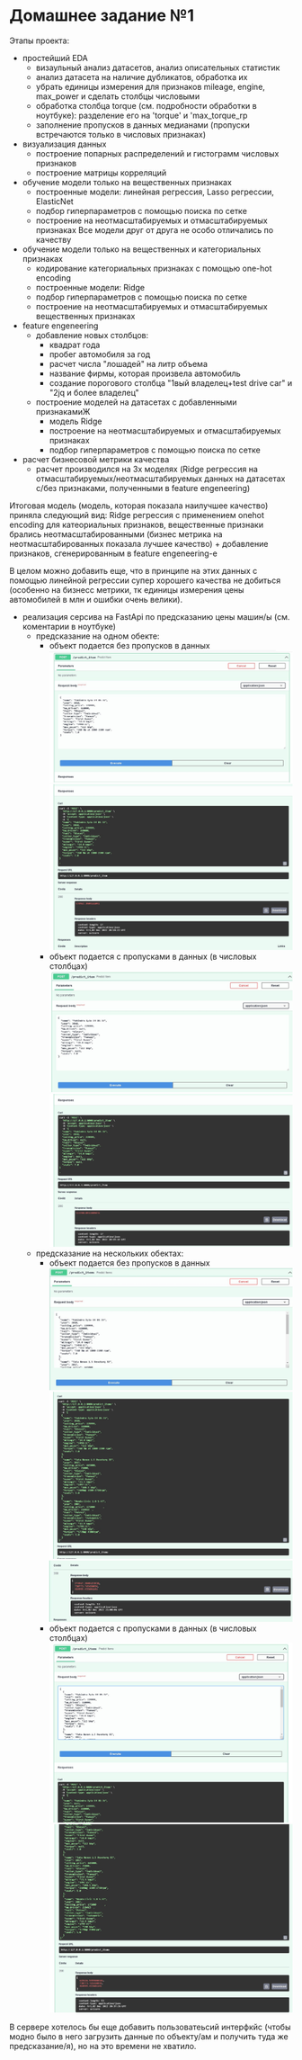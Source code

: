 # Домашнее задание №1

Этапы проекта:
 - простейший EDA
   * визаульный анализ датасетов, анализ описательных статистик
   * анализ датасета на наличие дубликатов, обработка их
   * убрать единицы измерения для признаков mileage, engine, max_power и сделать столбцы числовыми
   * обработка столбца torque (см. подробности обработки в ноутбуке): разделение его на 'torque' и 'max_torque_rp
   * заполнение пропусков в данных медианами (пропуски встречаются только в числовых признаках)
 - визуализация данных
   * построение попарных распределений и гистограмм числовых признаков
   * построение матрицы корреляций
 - обучение модели только на вещественных признаках 
   * построенные модели: линейная регрессия, Lasso регрессии, ElasticNet
   * подбор гиперпараметров с помощью поиска по сетке
   * построение на неотмасштабируемых и отмасштабируемых признаках
   Все модели друг от друга не особо отличались по качеству
 - обучение модели только на вещественных и категориальных признаках 
   * кодирование категориальных признаках с помощью one-hot encoding
   * построенные модели: Ridge
   * подбор гиперпараметров с помощью поиска по сетке
   * построение на неотмасштабируемых и отмасштабируемых вещественных признаках
 - feature engeneering
   * добавление новых столбцов:
      - квадрат года
      - пробег автомобиля за год
      - расчет числа "лошадей" на литр объема
      - название фирмы, которая произвела автомобиль
      - создание порогового столбца "1вый владелец+test drive car" и "2jq и более владелец"
   * построение моделей на датасетах с добавленными признакамиЖ
      - модель Ridge
      - построение на неотмасштабируемых и отмасштабируемых признаках
      - подбор гиперпараметров с помощью поиска по сетке
 - расчет бизнесовой метрики качества
   * расчет производился на 3х моделях (Ridge регрессия на отмасштабируемых/неотмасштабируемых данных на датасетах с/без признаками, полученными в feature engeneering)
   
Итоговая модель (модель, которая показала наилучшее качество) приняла следующий вид: Ridge регрессия с применением onehot encoding для катеориальных признаков, вещественные признаки брались неотмасштабированными (бизнес метрика на неотмасштабированных показала лучшее качество) + добавление признаков, сгенерированным в feature engeneering-е

В целом можно добавить еще, что в принципе на этих данных с помощью линейной регрессии супер хорошего качества не добиться (особенно на бизнесс метрики, тк единицы измерения цены автомобилей в млн и ошибки очень велики).

 - реализация серсива на FastApi по предсказанию цены машин/ы (см. коментарии в ноутбуке)
   * предсказание на одном обекте:
      - объект подается без пропусков в данных
![img1](https://github.com/sophieebuz/MOBC_ML/blob/main/screenshots/Screenshot_3.jpg)
![img2](https://github.com/sophieebuz/MOBC_ML/blob/main/screenshots/Screenshot_4.jpg)
      - объект подается c пропусками в данных (в числовых столбцах)
![img1](https://github.com/sophieebuz/MOBC_ML/blob/main/screenshots/Screenshot_5.jpg)
![img2](https://github.com/sophieebuz/MOBC_ML/blob/main/screenshots/Screenshot_6.jpg)
   * предсказание на нескольких обектах:
      - объект подается без пропусков в данных
![img1](https://github.com/sophieebuz/MOBC_ML/blob/main/screenshots/Screenshot_7.jpg)
![img2](https://github.com/sophieebuz/MOBC_ML/blob/main/screenshots/Screenshot_8.jpg)
![img3](https://github.com/sophieebuz/MOBC_ML/blob/main/screenshots/Screenshot_9.jpg)
      - объект подается c пропусками в данных (в числовых столбцах)
![img1](https://github.com/sophieebuz/MOBC_ML/blob/main/screenshots/Screenshot_1.jpg)
![img2](https://github.com/sophieebuz/MOBC_ML/blob/main/screenshots/Screenshot_2.jpg)

В сервере хотелось бы еще добавить пользоватеьсий интерфкйс (чтобы модно было в него загрузить данные по объекту/ам и получить туда же предсказание/я), но на это времени не хватило.





  
   

